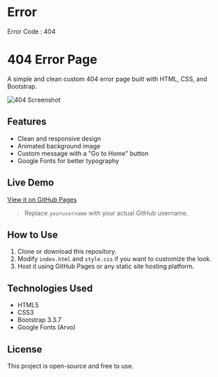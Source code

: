 # Error
Error Code : 404
# 404 Error Page

A simple and clean custom 404 error page built with HTML, CSS, and Bootstrap.

![404 Screenshot](https://cdn.dribbble.com/users/285475/screenshots/2083086/dribbble_1.gif)

## Features

- Clean and responsive design
- Animated background image
- Custom message with a "Go to Home" button
- Google Fonts for better typography

## Live Demo

[View it on GitHub Pages](https://yourusername.github.io/404-page/)

> Replace `yourusername` with your actual GitHub username.

## How to Use

1. Clone or download this repository.
2. Modify `index.html` and `style.css` if you want to customize the look.
3. Host it using GitHub Pages or any static site hosting platform.

## Technologies Used

- HTML5
- CSS3
- Bootstrap 3.3.7
- Google Fonts (Arvo)

## License

This project is open-source and free to use.
